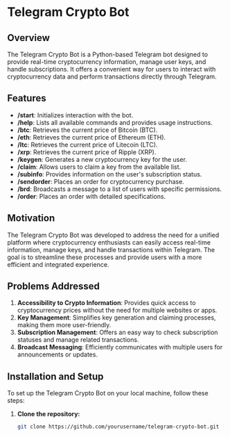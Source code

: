 # Telegram Crypto Bot

## Overview

The Telegram Crypto Bot is a Python-based Telegram bot designed to provide real-time cryptocurrency information, manage user keys, and handle subscriptions. It offers a convenient way for users to interact with cryptocurrency data and perform transactions directly through Telegram.

## Features

- **/start**: Initializes interaction with the bot.
- **/help**: Lists all available commands and provides usage instructions.
- **/btc**: Retrieves the current price of Bitcoin (BTC).
- **/eth**: Retrieves the current price of Ethereum (ETH).
- **/ltc**: Retrieves the current price of Litecoin (LTC).
- **/xrp**: Retrieves the current price of Ripple (XRP).
- **/keygen**: Generates a new cryptocurrency key for the user.
- **/claim**: Allows users to claim a key from the available list.
- **/subinfo**: Provides information on the user's subscription status.
- **/sendorder**: Places an order for cryptocurrency purchase.
- **/brd**: Broadcasts a message to a list of users with specific permissions.
- **/order**: Places an order with detailed specifications.

## Motivation

The Telegram Crypto Bot was developed to address the need for a unified platform where cryptocurrency enthusiasts can easily access real-time information, manage keys, and handle transactions within Telegram. The goal is to streamline these processes and provide users with a more efficient and integrated experience.

## Problems Addressed

1. **Accessibility to Crypto Information**: Provides quick access to cryptocurrency prices without the need for multiple websites or apps.
2. **Key Management**: Simplifies key generation and claiming processes, making them more user-friendly.
3. **Subscription Management**: Offers an easy way to check subscription statuses and manage related transactions.
4. **Broadcast Messaging**: Efficiently communicates with multiple users for announcements or updates.

## Installation and Setup

To set up the Telegram Crypto Bot on your local machine, follow these steps:

1. **Clone the repository:**

   ```bash
   git clone https://github.com/yourusername/telegram-crypto-bot.git
